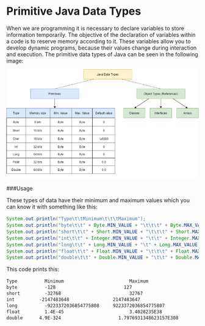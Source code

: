 # Primitive Java Data Types

When we are programming it is necessary to declare variables to store information temporarily. The objective of the declaration of variables within a code is to reserve memory according to it. These variables allow you to develop dynamic programs, because their values change during interaction and execution. The primitive data types of Java can be seen in the following image:

![Primitives_Java_Datatypes](/JavaDataTypes.png)


###Usage

These types of data have their minimum and maximum values which you can know it with something like this:

```Java
System.out.println("Type\t\tMinimum\t\t\tMaximum");
System.out.println("byte\t\t" + Byte.MIN_VALUE + "\t\t\t" + Byte.MAX_VALUE);
System.out.println("short\t\t" + Short.MIN_VALUE + "\t\t\t" + Short.MAX_VALUE);
System.out.println("int\t\t" + Integer.MIN_VALUE + "\t\t" + Integer.MAX_VALUE);
System.out.println("long\t\t" + Long.MIN_VALUE + "\t" + Long.MAX_VALUE);
System.out.println("float\t\t" + Float.MIN_VALUE + "\t\t\t" + Float.MAX_VALUE);
System.out.println("double\t\t" + Double.MIN_VALUE + "\t\t" + Double.MAX_VALUE); 
```

This code prints this:

```print
Type		  Minimum			             Maximum
byte		  -128			               127
short		  -32768			             32767
int		    -2147483648		           2147483647
long		  -9223372036854775808	   9223372036854775807
float		  1.4E-45			             3.4028235E38
double		4.9E-324		             1.7976931348623157E308
```

